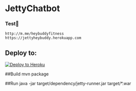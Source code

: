 # JettyChatbot

### Test🤖
	http://m.me/heybuddyfitness
	https://jettyheybuddy.herokuapp.com

## Deploy to:
[![Deploy to Heroku](https://www.herokucdn.com/deploy/button.svg)](https://heroku.com/deploy)

##Build
	mvn package
	
##Run
	java -jar target/dependency/jetty-runner.jar target/*.war
